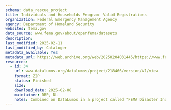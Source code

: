 ```yaml
---
schema: data_rescue_project 
title: Individuals and Households Program  Valid Registrations
organization: Federal Emergency Management Agency
agency: Department of Homeland Security
websites: fema.gov
data_source: www.fema.gov/about/openfema/datasets
description: 
last_modified: 2025-02-11
last_modified_by: Cataloger
metadata_available: Yes
metadata_url: https://web.archive.org/web/20250204031445/https://www.fema.gov/openfema-data-page/individuals-and-households-program-valid-registrations-v1
resources:
  - id: 34
    url: www.datalumos.org/datalumos/project/218466/version/V1/view
    format: ZIP
    status: Finished
    size: 
    download_date: 2025-02-08
    maintainer: DRP, DL
    notes: Combined on DataLumos in a project called "FEMA Disaster Individual Assistance", mirroring grouping on OpenFEMA page
---
```

